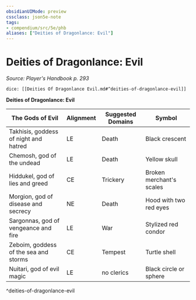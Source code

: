 ```yaml
---
obsidianUIMode: preview
cssclass: json5e-note
tags:
- compendium/src/5e/phb
aliases: ["Deities of Dragonlance: Evil"]
---
```

# Deities of Dragonlance: Evil
*Source: Player's Handbook p. 293* 

`dice: [[Deities Of Dragonlance Evil.md#^deities-of-dragonlance-evil]]`

**Deities of Dragonlance: Evil**

| The Gods of Evil | Alignment | Suggested Domains | Symbol |
|------------------|-----------|-------------------|--------|
| Takhisis, goddess of night and hatred | LE | Death | Black crescent |
| Chemosh, god of the undead | LE | Death | Yellow skull |
| Hiddukel, god of lies and greed | CE | Trickery | Broken merchant's scales |
| Morgion, god of disease and secrecy | NE | Death | Hood with two red eyes |
| Sargonnas, god of vengeance and fire | LE | War | Stylized red condor |
| Zeboim, goddess of the sea and storms | CE | Tempest | Turtle shell |
| Nuitari, god of evil magic | LE | no clerics | Black circle or sphere |
^deities-of-dragonlance-evil